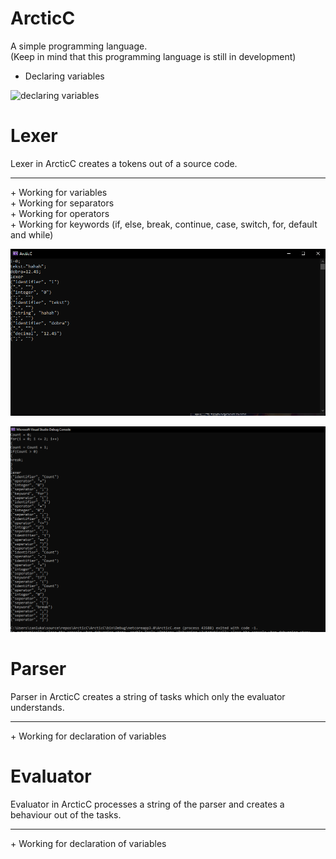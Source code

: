 # ArcticC
A simple programming language. <br>
(Keep in mind that this programming language is still in development) <br>
+ Declaring variables <br>

![declaring variables](https://i.gyazo.com/7b3e22e456130548fa4b5396e20cfadf.gif)<br>

<h1>Lexer</h1>
Lexer in ArcticC creates a tokens out of a source code.
<hr>
+ Working for variables <br>
+ Working for separators <br>
+ Working for operators <br>
+ Working for keywords (if, else, break, continue, case, switch, for, default and while) <br>


![lexer variables](imgs/LexerVariables.PNG)<br>

![lexer simple algo](imgs/LexerNew.PNG)<br>

<h1>Parser</h1>
Parser in ArcticC creates a string of tasks which only the evaluator understands.<br>
<hr>
+ Working for declaration of variables <br>


<h1>Evaluator</h1>
Evaluator in ArcticC processes a string of the parser and creates a behaviour out of the tasks.<br>
<hr>
+ Working for declaration of variables <br>

